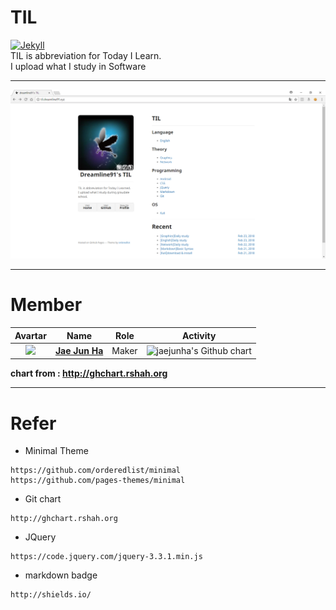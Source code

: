 # TIL
[![Jekyll](https://img.shields.io/badge/Jekyll-minimal-lightgrey.svg)]()  
TIL is abbreviation for Today I Learn.  
I upload what I study in Software  

---
<img src="https://github.com/jaejunha/jaejunha.github.io/blob/master/screenshot/20180223.png?raw=true">  

---

# Member  

|                 Avartar                  |                   Name                   | Role  |                 Activity                 |
| :--------------------------------------: | :--------------------------------------: | :---: | :--------------------------------------: |
| <img src="https://avatars1.githubusercontent.com/u/7951335?v=4&s=100"> | <a href = "https://github.com/jaejunha"> **Jae Jun Ha** </a> | Maker | <img src="http://ghchart.rshah.org/jaejunha" alt="jaejunha's Github chart" /> |

 **chart from : http://ghchart.rshah.org**  

---

# Refer  
- Minimal Theme  
```
https://github.com/orderedlist/minimal  
https://github.com/pages-themes/minimal  
```
- Git chart  
```
http://ghchart.rshah.org  
```
- JQuery
```
https://code.jquery.com/jquery-3.3.1.min.js
```
- markdown badge  
```
http://shields.io/  
```
